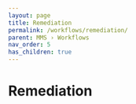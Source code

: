 ```yaml
---
layout: page
title: Remediation
permalink: /workflows/remediation/
parent: MMS › Workflows
nav_order: 5
has_children: true
---
```


# Remediation